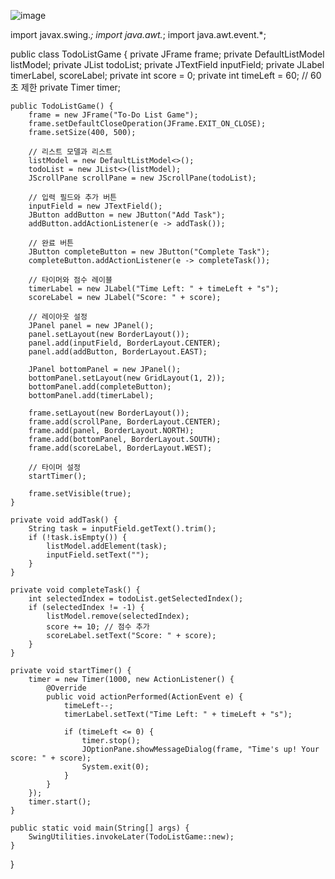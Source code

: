 
![image](https://github.com/user-attachments/assets/5b4c0ad5-436a-4b58-9887-23281b87a742)







import javax.swing.*;
import java.awt.*;
import java.awt.event.*;

public class TodoListGame {
    private JFrame frame;
    private DefaultListModel<String> listModel;
    private JList<String> todoList;
    private JTextField inputField;
    private JLabel timerLabel, scoreLabel;
    private int score = 0;
    private int timeLeft = 60; // 60초 제한
    private Timer timer;

    public TodoListGame() {
        frame = new JFrame("To-Do List Game");
        frame.setDefaultCloseOperation(JFrame.EXIT_ON_CLOSE);
        frame.setSize(400, 500);

        // 리스트 모델과 리스트
        listModel = new DefaultListModel<>();
        todoList = new JList<>(listModel);
        JScrollPane scrollPane = new JScrollPane(todoList);

        // 입력 필드와 추가 버튼
        inputField = new JTextField();
        JButton addButton = new JButton("Add Task");
        addButton.addActionListener(e -> addTask());

        // 완료 버튼
        JButton completeButton = new JButton("Complete Task");
        completeButton.addActionListener(e -> completeTask());

        // 타이머와 점수 레이블
        timerLabel = new JLabel("Time Left: " + timeLeft + "s");
        scoreLabel = new JLabel("Score: " + score);

        // 레이아웃 설정
        JPanel panel = new JPanel();
        panel.setLayout(new BorderLayout());
        panel.add(inputField, BorderLayout.CENTER);
        panel.add(addButton, BorderLayout.EAST);

        JPanel bottomPanel = new JPanel();
        bottomPanel.setLayout(new GridLayout(1, 2));
        bottomPanel.add(completeButton);
        bottomPanel.add(timerLabel);

        frame.setLayout(new BorderLayout());
        frame.add(scrollPane, BorderLayout.CENTER);
        frame.add(panel, BorderLayout.NORTH);
        frame.add(bottomPanel, BorderLayout.SOUTH);
        frame.add(scoreLabel, BorderLayout.WEST);

        // 타이머 설정
        startTimer();

        frame.setVisible(true);
    }

    private void addTask() {
        String task = inputField.getText().trim();
        if (!task.isEmpty()) {
            listModel.addElement(task);
            inputField.setText("");
        }
    }

    private void completeTask() {
        int selectedIndex = todoList.getSelectedIndex();
        if (selectedIndex != -1) {
            listModel.remove(selectedIndex);
            score += 10; // 점수 추가
            scoreLabel.setText("Score: " + score);
        }
    }

    private void startTimer() {
        timer = new Timer(1000, new ActionListener() {
            @Override
            public void actionPerformed(ActionEvent e) {
                timeLeft--;
                timerLabel.setText("Time Left: " + timeLeft + "s");

                if (timeLeft <= 0) {
                    timer.stop();
                    JOptionPane.showMessageDialog(frame, "Time's up! Your score: " + score);
                    System.exit(0);
                }
            }
        });
        timer.start();
    }

    public static void main(String[] args) {
        SwingUtilities.invokeLater(TodoListGame::new);
    }
}
